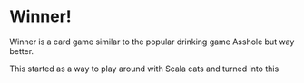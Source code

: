 # Winner!
Winner is a card game similar to the popular drinking game Asshole but way better.

This started as a way to play around with Scala cats and turned into this
